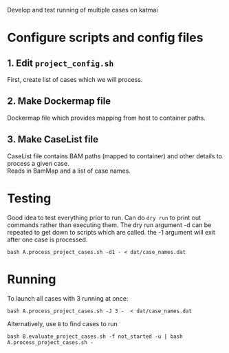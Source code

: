 Develop and test running of multiple cases on katmai

# Configure scripts and config files

## 1. Edit `project_config.sh`

First, create list of cases which we will process.  



## 2. Make Dockermap file
Dockermap file which provides mapping from host to container paths.  

## 3. Make CaseList file 
CaseList file contains BAM paths (mapped to container) and other details to process a given case.  
Reads in BamMap and a list of case names.


# Testing

Good idea to test everything prior to run.  Can do `dry run` to print out commands rather than executing them.  The
dry run argument -d can be repeated to get down to scripts which are called.  the -1 argument will exit after one
case is processed.

```
bash A.process_project_cases.sh -d1 - < dat/case_names.dat
```


# Running

To launch all cases with 3 running at once:
```
bash A.process_project_cases.sh -J 3 -  < dat/case_names.dat
```

Alternatively, use `B` to find cases to run
```
bash B.evaluate_project_cases.sh -f not_started -u | bash A.process_project_cases.sh -
```

